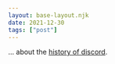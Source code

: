 ```yaml
---
layout: base-layout.njk
date: 2021-12-30
tags: ["post"]
---
```


... about the [history of discord](https://www.nytimes.com/2021/12/29/business/discord-server-social-media.html?unlocked_article_code=AAAAAAAAAAAAAAAACEIPuonUktbfqohlSlUZCibfQMMmqBCdnr_Dwac3gWXyaTOYUyhP1aEOBIOB8kOIYKdvZtJ13yieQJUJFo4Tc8FI770VOV1xGU7vq4GYmZ8BLmI59om5ATs409fDVuhktGLgNGX8eOsvnfjgtBjYbWLgW6bdgiUxNU0y98seAFKr2XEPwKzCA7Q1j).
